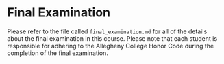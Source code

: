 # Final Examination

Please refer to the file called `final_examination.md` for all of the details
about the final examination in this course. Please note that each student is
responsible for adhering to the Allegheny College Honor Code during the
completion of the final examination.
